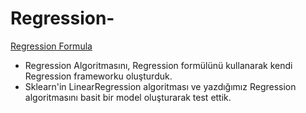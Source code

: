 # Regression-

[Regression Formula](!https://static.packt-cdn.com/products/9781789537123/graphics/78c4af48-3b33-4cbd-bc15-45aeb0f8833e.png)

- Regression Algoritmasını, Regression formülünü kullanarak kendi Regression frameworku oluşturduk.
- Sklearn'in LinearRegression algoritması ve yazdığımız Regression algoritmasını basit bir model oluşturarak test ettik. 
